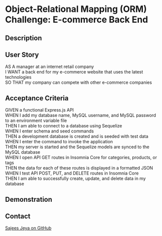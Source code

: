 # Object-Relational Mapping (ORM) Challenge: E-commerce Back End

## Description

## User Story 

AS A manager at an internet retail company  
I WANT a back end for my e-commerce website that uses the latest technologies  
SO THAT my company can compete with other e-commerce companies

## Acceptance Criteria

GIVEN a functional Express.js API  
WHEN I add my database name, MySQL username, and MySQL password to an environment variable file  
THEN I am able to connect to a database using Sequelize  
WHEN I enter schema and seed commands  
THEN a development database is created and is seeded with test data  
WHEN I enter the command to invoke the application  
THEN my server is started and the Sequelize models are synced to the MySQL database  
WHEN I open API GET routes in Insomnia Core for categories, products, or tags  
THEN the data for each of these routes is displayed in a formatted JSON  
WHEN I test API POST, PUT, and DELETE routes in Insomnia Core  
THEN I am able to successfully create, update, and delete data in my database  

## Demonstration


## Contact 
[Sajees Jeya on GitHub](http://github.com/sajees89)